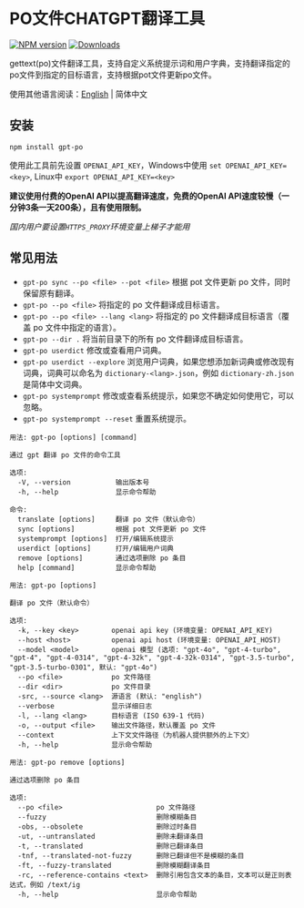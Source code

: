 # PO文件CHATGPT翻译工具

[![NPM version](https://img.shields.io/npm/v/gpt-po.svg)](https://npmjs.org/package/gpt-po)
[![Downloads](https://img.shields.io/npm/dm/gpt-po.svg)](https://npmjs.org/package/gpt-po)

gettext(po)文件翻译工具，支持自定义系统提示词和用户字典，支持翻译指定的po文件到指定的目标语言，支持根据pot文件更新po文件。

使用其他语言阅读：[English](./README.md) | 简体中文

## 安装

```
npm install gpt-po
```

使用此工具前先设置 `OPENAI_API_KEY`，Windows中使用 `set OPENAI_API_KEY=<key>`, Linux中 `export OPENAI_API_KEY=<key>`

**建议使用付费的OpenAI API以提高翻译速度，免费的OpenAI API速度较慢（一分钟3条一天200条），且有使用限制。**

*国内用户要设置`HTTPS_PROXY`环境变量上梯子才能用*

## 常见用法

- `gpt-po sync --po <file> --pot <file>` 根据 pot 文件更新 po 文件，同时保留原有翻译。
- `gpt-po --po <file>` 将指定的 po 文件翻译成目标语言。
- `gpt-po --po <file> --lang <lang>` 将指定的 po 文件翻译成目标语言（覆盖 po 文件中指定的语言）。
- `gpt-po --dir .` 将当前目录下的所有 po 文件翻译成目标语言。
- `gpt-po userdict` 修改或查看用户词典。
- `gpt-po userdict --explore` 浏览用户词典，如果您想添加新词典或修改现有词典，词典可以命名为 `dictionary-<lang>.json`，例如 `dictionary-zh.json` 是简体中文词典。
- `gpt-po systemprompt` 修改或查看系统提示，如果您不确定如何使用它，可以忽略。
- `gpt-po systemprompt --reset` 重置系统提示。

```
用法: gpt-po [options] [command]

通过 gpt 翻译 po 文件的命令工具

选项:
  -V, --version           输出版本号
  -h, --help              显示命令帮助

命令:
  translate [options]     翻译 po 文件（默认命令）
  sync [options]          根据 pot 文件更新 po 文件
  systemprompt [options]  打开/编辑系统提示
  userdict [options]      打开/编辑用户词典
  remove [options]        通过选项删除 po 条目
  help [command]          显示命令帮助
```

```
用法: gpt-po [options]

翻译 po 文件（默认命令）

选项:
  -k, --key <key>        openai api key (环境变量: OPENAI_API_KEY)
  --host <host>          openai api host (环境变量: OPENAI_API_HOST)
  --model <model>        openai 模型 (选项: "gpt-4o", "gpt-4-turbo", "gpt-4", "gpt-4-0314", "gpt-4-32k", "gpt-4-32k-0314", "gpt-3.5-turbo", "gpt-3.5-turbo-0301", 默认: "gpt-4o")
  --po <file>            po 文件路径
  --dir <dir>            po 文件目录
  -src, --source <lang>  源语言 (默认: "english")
  --verbose              显示详细日志
  -l, --lang <lang>      目标语言 (ISO 639-1 代码)
  -o, --output <file>    输出文件路径，默认覆盖 po 文件
  --context              上下文文件路径（为机器人提供额外的上下文）
  -h, --help             显示命令帮助
```

```
用法: gpt-po remove [options]

通过选项删除 po 条目

选项:
  --po <file>                       po 文件路径
  --fuzzy                           删除模糊条目
  -obs, --obsolete                  删除过时条目
  -ut, --untranslated               删除未翻译条目
  -t, --translated                  删除已翻译条目
  -tnf, --translated-not-fuzzy      删除已翻译但不是模糊的条目
  -ft, --fuzzy-translated           删除模糊翻译条目
  -rc, --reference-contains <text>  删除引用包含文本的条目，文本可以是正则表达式，例如 /text/ig
  -h, --help                        显示命令帮助
```
